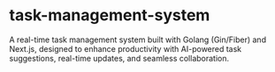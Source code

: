 # task-management-system
A real-time task management system built with Golang (Gin/Fiber) and Next.js, designed to enhance productivity with AI-powered task suggestions, real-time updates, and seamless collaboration.
